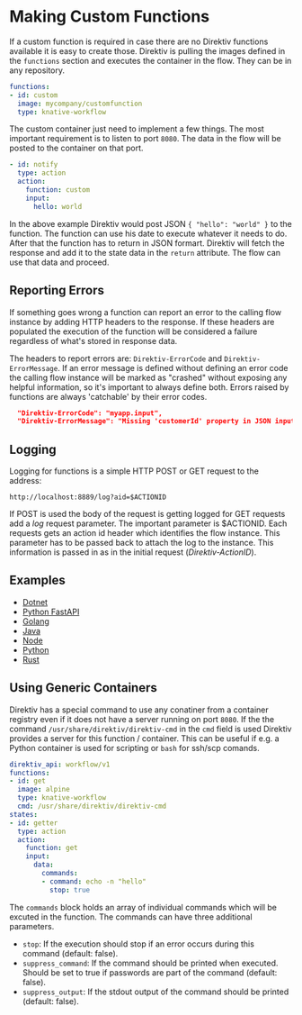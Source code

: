 # Making Custom Functions

If a custom function is required in case there are no Direktiv functions available it is easy to create those. Direktiv is pulling the images defined in the `functions` section and executes the container in the flow. They can be in any repository.

```yaml title="Custom Function"
functions:
- id: custom
  image: mycompany/customfunction
  type: knative-workflow
```

The custom container just need to implement a few things. The most important requirement is to listen to port `8080`. The data in the flow will be posted to the container on that port. 

```yaml title="Input"
- id: notify
  type: action
  action:
    function: custom
    input:
      hello: world
```

In the above example Direktiv would post JSON `{ "hello": "world" }` to the function. The function can use his date to execute whatever it needs to do. After that the function has to return in JSON formart. Direktiv will fetch the response and add it to the state data in the `return` attribute. The flow can use that data and proceed. 

## Reporting Errors

If something goes wrong a function can report an error to the calling flow instance by adding HTTP headers to the response. If these headers are populated the execution of the function will be considered a failure regardless of what's stored in response data.

The headers to report errors are: `Direktiv-ErrorCode` and `Direktiv-ErrorMessage`. If an error message is defined without defining an error code the calling flow instance will be marked as "crashed" without exposing any helpful information, so it's important to always define both. Errors raised by functions are always 'catchable' by their error codes.

```json title="Error Headers"
  "Direktiv-ErrorCode": "myapp.input",
  "Direktiv-ErrorMessage": "Missing 'customerId' property in JSON input."
```

## Logging

Logging for functions is a simple HTTP POST or GET request to the address:

`http://localhost:8889/log?aid=$ACTIONID`

If POST is used the body of the request is getting logged for GET requests add a *log* request parameter. The important parameter is $ACTIONID. Each requests gets an action id header which identifies the flow instance. This parameter has to be passed back to attach the log to the instance. This information is passed in as in the initial request (*Direktiv-ActionID*).

## Examples

- [Dotnet](https://github.com/direktiv/direktiv.github.io/tree/main/examples/dotnet)
- [Python FastAPI](https://github.com/direktiv/direktiv.github.io/tree/main/examples/fastapi)
- [Golang](https://github.com/direktiv/direktiv.github.io/tree/main/examples/golang)
- [Java](https://github.com/direktiv/direktiv.github.io/tree/main/examples/java)
- [Node](https://github.com/direktiv/direktiv.github.io/tree/main/examples/nodejs)
- [Python](https://github.com/direktiv/direktiv.github.io/tree/main/examples/python)
- [Rust](https://github.com/direktiv/direktiv.github.io/tree/main/examples/rust)

## Using Generic Containers

Direktiv has a special command to use any conatiner from a container registry even if it does not have a server running on port `8080`. If the the command `/usr/share/direktiv/direktiv-cmd` in the `cmd` field is used Direktiv provides a server for this function / container. 
This can be useful if e.g. a Python container is used for scripting  or `bash` for ssh/scp comands. 

```yaml title="Special Command"
direktiv_api: workflow/v1
functions:
- id: get
  image: alpine
  type: knative-workflow
  cmd: /usr/share/direktiv/direktiv-cmd
states:
- id: getter 
  type: action
  action:
    function: get
    input: 
      data:
        commands:
        - command: echo -n "hello"
          stop: true
```

The `commands` block holds an array of individual commands which will be excuted in the function. The commands can have three additional parameters.

- `stop`: If the execution should stop if an error occurs during this command (default: false).
- `suppress_command`: If the command should be printed when executed. Should be set to true if passwords are part of the command (default: false).
- `suppress_output`: If the stdout output of the command should be printed (default: false).

